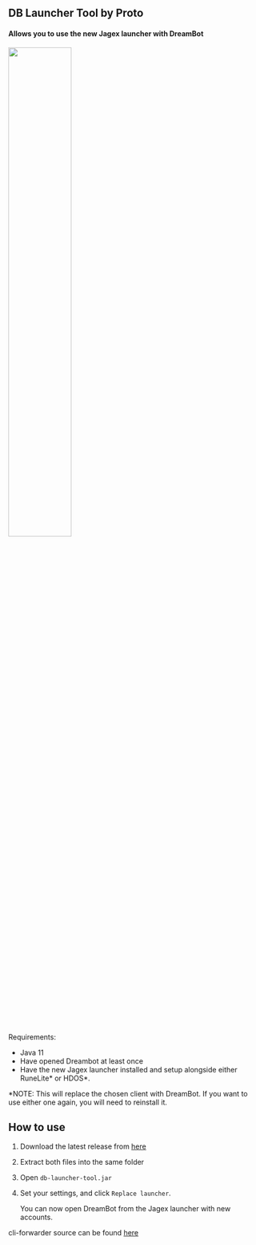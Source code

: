 ## DB Launcher Tool by Proto
#### Allows you to use the new Jagex launcher with DreamBot

<img src="https://github.com/Protoprize/db-launcher-tool/assets/64224090/dc91ebe5-2dec-464d-958d-3d114f948f70" width=50% height=50%>

Requirements:
- Java 11
- Have opened Dreambot at least once
- Have the new Jagex launcher installed and setup alongside either RuneLite* or HDOS*.

*NOTE: This will replace the chosen client with DreamBot. If you want to use either one again, you will need to reinstall it.



## How to use
1. Download the latest release from [here](https://github.com/Protoprize/db-launcher-tool/releases/tag/1.0)
2. Extract both files into the same folder
3. Open `db-launcher-tool.jar`
4. Set your settings, and click `Replace launcher`. 

   You can now open DreamBot from the Jagex launcher with new accounts.


cli-forwarder source can be found [here](https://github.com/Protoprize/db-cli-forwarder)
